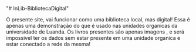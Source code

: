 "# InLib-BibliotecaDigital" 

O presente site, vai funcionar como uma biblioteca local,
mas digital!
 Essa é apenas uma demonstração do que
é usado nas unidades organicas da universidade 
de Luanda. Os livros presentes são apenas imagens
, e será impossivel ter os dados sem estar 
presente em uma unidade organica e estar conectado
 a rede da mesma!
